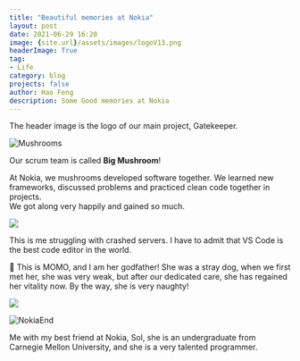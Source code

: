 ```yaml
---
title: "Beautiful memories at Nokia"
layout: post
date: 2021-06-29 16:20
image: {site.url}/assets/images/logoV13.png
headerImage: True
tag:
- Life
category: blog
projects: false
author: Hao Feng
description: Some Good memories at Nokia
---
```


The header image is the logo of our main project, Gatekeeper.  

![Mushrooms]({{site.url}}/assets/images/nokia/mushrooms.jpg)

Our scrum team is called **Big Mushroom**!  

At Nokia, we mushrooms developed software together. We learned new frameworks, discussed problems and practiced clean code together in projects.  
We got along very happily and gained so much.

<div class="side-by-side">
    <div class="toleft">
        <img class="image" src="{{site.url}}/assets/images/nokia/me.jpg">
    </div>
    <div class="toright">
        <p>This is me struggling with crashed servers. I have to admit that VS Code is the best code editor in the world.</p>
    </div>
</div>

<div class="side-by-side">
    <div class="toleft">
        <p>&#128054; This is MOMO, and I am her godfather! She was a stray dog, when we first met her, she was very weak, but after our dedicated care, she has regained her vitality now. By the way, she is very naughty!</p>
    </div>
    <div class="toright">
        <img class="image" src="{{site.url}}/assets/images/nokia/momo.jpg">
    </div>
</div>

![NokiaEnd]({{site.url}}/assets/images/nokia/nokiaend.jpg)

Me with my best friend at Nokia, Sol, she is an undergraduate from Carnegie Mellon University, and she is a very talented programmer.
